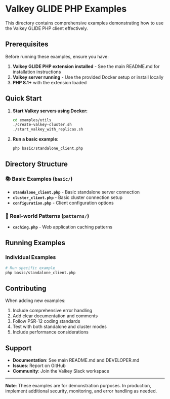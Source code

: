 # Valkey GLIDE PHP Examples

This directory contains comprehensive examples demonstrating how to use the Valkey GLIDE PHP client effectively.

## Prerequisites

Before running these examples, ensure you have:

1. **Valkey GLIDE PHP extension installed** - See the main README.md for installation instructions
2. **Valkey server running** - Use the provided Docker setup or install locally
3. **PHP 8.1+** with the extension loaded

## Quick Start

1. **Start Valkey servers using Docker:**
   ```bash
   cd examples/utils
   ./create-valkey-cluster.sh
   ./start_valkey_with_replicas.sh
   ```

2. **Run a basic example:**
   ```bash
   php basic/standalone_client.php
   ```

## Directory Structure

### 📚 Basic Examples (`basic/`)
- **`standalone_client.php`** - Basic standalone server connection
- **`cluster_client.php`** - Basic cluster connection setup
- **`configuration.php`** - Client configuration options

### 🎯 Real-world Patterns (`patterns/`)
- **`caching.php`** - Web application caching patterns



## Running Examples

### Individual Examples
```bash
# Run specific example
php basic/standalone_client.php

```

## Contributing

When adding new examples:

1. Include comprehensive error handling
2. Add clear documentation and comments
3. Follow PSR-12 coding standards
4. Test with both standalone and cluster modes
5. Include performance considerations

## Support

- **Documentation**: See main README.md and DEVELOPER.md
- **Issues**: Report on GitHub
- **Community**: Join the Valkey Slack workspace

---

**Note**: These examples are for demonstration purposes. In production, implement additional security, monitoring, and error handling as needed.
